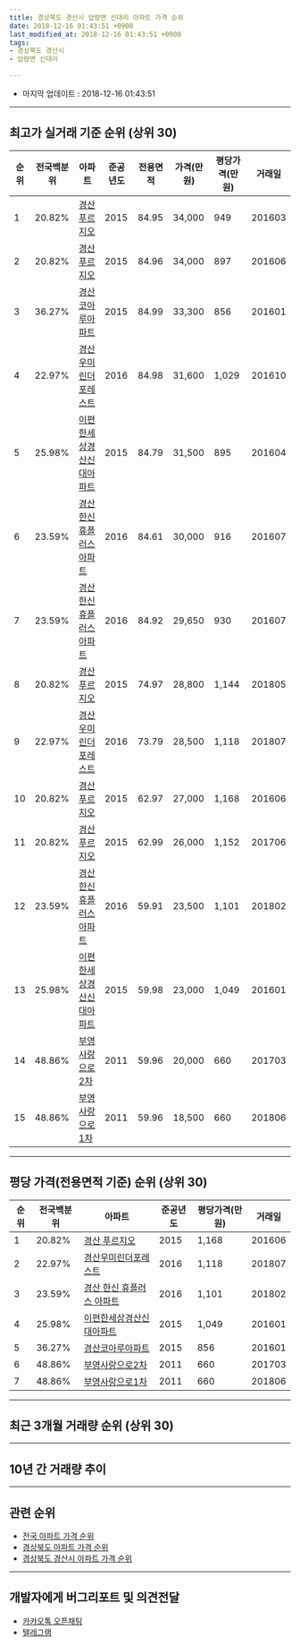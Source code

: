 ```yaml
---
title: 경상북도 경산시 압량면 신대리 아파트 가격 순위
date: 2018-12-16 01:43:51 +0900
last_modified_at: 2018-12-16 01:43:51 +0900
tags:
- 경상북도 경산시
- 압량면 신대리

---
```


* 마지막 업데이트 : 2018-12-16 01:43:51

---

## 최고가 실거래 기준 순위 (상위 30)


|순위|전국백분위|아파트|준공년도|전용면적|가격(만원)|평당가격(만원)|거래일|
|---|---|---|---|---|---|---|---|
|1|20.82%|[경산 푸르지오](https://search.naver.com/search.naver?query=%EA%B2%BD%EC%83%81%EB%B6%81%EB%8F%84+%EA%B2%BD%EC%82%B0%EC%8B%9C+%EC%95%95%EB%9F%89%EB%A9%B4+%EC%8B%A0%EB%8C%80%EB%A6%AC+%EA%B2%BD%EC%82%B0+%ED%91%B8%EB%A5%B4%EC%A7%80%EC%98%A4)|2015|84.95|34,000|949|201603|
|2|20.82%|[경산 푸르지오](https://search.naver.com/search.naver?query=%EA%B2%BD%EC%83%81%EB%B6%81%EB%8F%84+%EA%B2%BD%EC%82%B0%EC%8B%9C+%EC%95%95%EB%9F%89%EB%A9%B4+%EC%8B%A0%EB%8C%80%EB%A6%AC+%EA%B2%BD%EC%82%B0+%ED%91%B8%EB%A5%B4%EC%A7%80%EC%98%A4)|2015|84.96|34,000|897|201606|
|3|36.27%|[경산코아루아파트](https://search.naver.com/search.naver?query=%EA%B2%BD%EC%83%81%EB%B6%81%EB%8F%84+%EA%B2%BD%EC%82%B0%EC%8B%9C+%EC%95%95%EB%9F%89%EB%A9%B4+%EC%8B%A0%EB%8C%80%EB%A6%AC+%EA%B2%BD%EC%82%B0%EC%BD%94%EC%95%84%EB%A3%A8%EC%95%84%ED%8C%8C%ED%8A%B8)|2015|84.99|33,300|856|201601|
|4|22.97%|[경산우미린더포레스트](https://search.naver.com/search.naver?query=%EA%B2%BD%EC%83%81%EB%B6%81%EB%8F%84+%EA%B2%BD%EC%82%B0%EC%8B%9C+%EC%95%95%EB%9F%89%EB%A9%B4+%EC%8B%A0%EB%8C%80%EB%A6%AC+%EA%B2%BD%EC%82%B0%EC%9A%B0%EB%AF%B8%EB%A6%B0%EB%8D%94%ED%8F%AC%EB%A0%88%EC%8A%A4%ED%8A%B8)|2016|84.98|31,600|1,029|201610|
|5|25.98%|[이편한세상경산신대아파트](https://search.naver.com/search.naver?query=%EA%B2%BD%EC%83%81%EB%B6%81%EB%8F%84+%EA%B2%BD%EC%82%B0%EC%8B%9C+%EC%95%95%EB%9F%89%EB%A9%B4+%EC%8B%A0%EB%8C%80%EB%A6%AC+%EC%9D%B4%ED%8E%B8%ED%95%9C%EC%84%B8%EC%83%81%EA%B2%BD%EC%82%B0%EC%8B%A0%EB%8C%80%EC%95%84%ED%8C%8C%ED%8A%B8)|2015|84.79|31,500|895|201604|
|6|23.59%|[경산 한신 휴플러스 아파트](https://search.naver.com/search.naver?query=%EA%B2%BD%EC%83%81%EB%B6%81%EB%8F%84+%EA%B2%BD%EC%82%B0%EC%8B%9C+%EC%95%95%EB%9F%89%EB%A9%B4+%EC%8B%A0%EB%8C%80%EB%A6%AC+%EA%B2%BD%EC%82%B0+%ED%95%9C%EC%8B%A0+%ED%9C%B4%ED%94%8C%EB%9F%AC%EC%8A%A4+%EC%95%84%ED%8C%8C%ED%8A%B8)|2016|84.61|30,000|916|201607|
|7|23.59%|[경산 한신 휴플러스 아파트](https://search.naver.com/search.naver?query=%EA%B2%BD%EC%83%81%EB%B6%81%EB%8F%84+%EA%B2%BD%EC%82%B0%EC%8B%9C+%EC%95%95%EB%9F%89%EB%A9%B4+%EC%8B%A0%EB%8C%80%EB%A6%AC+%EA%B2%BD%EC%82%B0+%ED%95%9C%EC%8B%A0+%ED%9C%B4%ED%94%8C%EB%9F%AC%EC%8A%A4+%EC%95%84%ED%8C%8C%ED%8A%B8)|2016|84.92|29,650|930|201607|
|8|20.82%|[경산 푸르지오](https://search.naver.com/search.naver?query=%EA%B2%BD%EC%83%81%EB%B6%81%EB%8F%84+%EA%B2%BD%EC%82%B0%EC%8B%9C+%EC%95%95%EB%9F%89%EB%A9%B4+%EC%8B%A0%EB%8C%80%EB%A6%AC+%EA%B2%BD%EC%82%B0+%ED%91%B8%EB%A5%B4%EC%A7%80%EC%98%A4)|2015|74.97|28,800|1,144|201805|
|9|22.97%|[경산우미린더포레스트](https://search.naver.com/search.naver?query=%EA%B2%BD%EC%83%81%EB%B6%81%EB%8F%84+%EA%B2%BD%EC%82%B0%EC%8B%9C+%EC%95%95%EB%9F%89%EB%A9%B4+%EC%8B%A0%EB%8C%80%EB%A6%AC+%EA%B2%BD%EC%82%B0%EC%9A%B0%EB%AF%B8%EB%A6%B0%EB%8D%94%ED%8F%AC%EB%A0%88%EC%8A%A4%ED%8A%B8)|2016|73.79|28,500|1,118|201807|
|10|20.82%|[경산 푸르지오](https://search.naver.com/search.naver?query=%EA%B2%BD%EC%83%81%EB%B6%81%EB%8F%84+%EA%B2%BD%EC%82%B0%EC%8B%9C+%EC%95%95%EB%9F%89%EB%A9%B4+%EC%8B%A0%EB%8C%80%EB%A6%AC+%EA%B2%BD%EC%82%B0+%ED%91%B8%EB%A5%B4%EC%A7%80%EC%98%A4)|2015|62.97|27,000|1,168|201606|
|11|20.82%|[경산 푸르지오](https://search.naver.com/search.naver?query=%EA%B2%BD%EC%83%81%EB%B6%81%EB%8F%84+%EA%B2%BD%EC%82%B0%EC%8B%9C+%EC%95%95%EB%9F%89%EB%A9%B4+%EC%8B%A0%EB%8C%80%EB%A6%AC+%EA%B2%BD%EC%82%B0+%ED%91%B8%EB%A5%B4%EC%A7%80%EC%98%A4)|2015|62.99|26,000|1,152|201706|
|12|23.59%|[경산 한신 휴플러스 아파트](https://search.naver.com/search.naver?query=%EA%B2%BD%EC%83%81%EB%B6%81%EB%8F%84+%EA%B2%BD%EC%82%B0%EC%8B%9C+%EC%95%95%EB%9F%89%EB%A9%B4+%EC%8B%A0%EB%8C%80%EB%A6%AC+%EA%B2%BD%EC%82%B0+%ED%95%9C%EC%8B%A0+%ED%9C%B4%ED%94%8C%EB%9F%AC%EC%8A%A4+%EC%95%84%ED%8C%8C%ED%8A%B8)|2016|59.91|23,500|1,101|201802|
|13|25.98%|[이편한세상경산신대아파트](https://search.naver.com/search.naver?query=%EA%B2%BD%EC%83%81%EB%B6%81%EB%8F%84+%EA%B2%BD%EC%82%B0%EC%8B%9C+%EC%95%95%EB%9F%89%EB%A9%B4+%EC%8B%A0%EB%8C%80%EB%A6%AC+%EC%9D%B4%ED%8E%B8%ED%95%9C%EC%84%B8%EC%83%81%EA%B2%BD%EC%82%B0%EC%8B%A0%EB%8C%80%EC%95%84%ED%8C%8C%ED%8A%B8)|2015|59.98|23,000|1,049|201601|
|14|48.86%|[부영사랑으로2차](https://search.naver.com/search.naver?query=%EA%B2%BD%EC%83%81%EB%B6%81%EB%8F%84+%EA%B2%BD%EC%82%B0%EC%8B%9C+%EC%95%95%EB%9F%89%EB%A9%B4+%EC%8B%A0%EB%8C%80%EB%A6%AC+%EB%B6%80%EC%98%81%EC%82%AC%EB%9E%91%EC%9C%BC%EB%A1%9C2%EC%B0%A8)|2011|59.96|20,000|660|201703|
|15|48.86%|[부영사랑으로1차](https://search.naver.com/search.naver?query=%EA%B2%BD%EC%83%81%EB%B6%81%EB%8F%84+%EA%B2%BD%EC%82%B0%EC%8B%9C+%EC%95%95%EB%9F%89%EB%A9%B4+%EC%8B%A0%EB%8C%80%EB%A6%AC+%EB%B6%80%EC%98%81%EC%82%AC%EB%9E%91%EC%9C%BC%EB%A1%9C1%EC%B0%A8)|2011|59.96|18,500|660|201806|


---

## 평당 가격(전용면적 기준) 순위 (상위 30)


|순위|전국백분위|아파트|준공년도|평당가격(만원)|거래일|
|---|---|---|---|---|---|
|1|20.82%|[경산 푸르지오](https://search.naver.com/search.naver?query=%EA%B2%BD%EC%83%81%EB%B6%81%EB%8F%84+%EA%B2%BD%EC%82%B0%EC%8B%9C+%EC%95%95%EB%9F%89%EB%A9%B4+%EC%8B%A0%EB%8C%80%EB%A6%AC+%EA%B2%BD%EC%82%B0+%ED%91%B8%EB%A5%B4%EC%A7%80%EC%98%A4)|2015|1,168|201606|
|2|22.97%|[경산우미린더포레스트](https://search.naver.com/search.naver?query=%EA%B2%BD%EC%83%81%EB%B6%81%EB%8F%84+%EA%B2%BD%EC%82%B0%EC%8B%9C+%EC%95%95%EB%9F%89%EB%A9%B4+%EC%8B%A0%EB%8C%80%EB%A6%AC+%EA%B2%BD%EC%82%B0%EC%9A%B0%EB%AF%B8%EB%A6%B0%EB%8D%94%ED%8F%AC%EB%A0%88%EC%8A%A4%ED%8A%B8)|2016|1,118|201807|
|3|23.59%|[경산 한신 휴플러스 아파트](https://search.naver.com/search.naver?query=%EA%B2%BD%EC%83%81%EB%B6%81%EB%8F%84+%EA%B2%BD%EC%82%B0%EC%8B%9C+%EC%95%95%EB%9F%89%EB%A9%B4+%EC%8B%A0%EB%8C%80%EB%A6%AC+%EA%B2%BD%EC%82%B0+%ED%95%9C%EC%8B%A0+%ED%9C%B4%ED%94%8C%EB%9F%AC%EC%8A%A4+%EC%95%84%ED%8C%8C%ED%8A%B8)|2016|1,101|201802|
|4|25.98%|[이편한세상경산신대아파트](https://search.naver.com/search.naver?query=%EA%B2%BD%EC%83%81%EB%B6%81%EB%8F%84+%EA%B2%BD%EC%82%B0%EC%8B%9C+%EC%95%95%EB%9F%89%EB%A9%B4+%EC%8B%A0%EB%8C%80%EB%A6%AC+%EC%9D%B4%ED%8E%B8%ED%95%9C%EC%84%B8%EC%83%81%EA%B2%BD%EC%82%B0%EC%8B%A0%EB%8C%80%EC%95%84%ED%8C%8C%ED%8A%B8)|2015|1,049|201601|
|5|36.27%|[경산코아루아파트](https://search.naver.com/search.naver?query=%EA%B2%BD%EC%83%81%EB%B6%81%EB%8F%84+%EA%B2%BD%EC%82%B0%EC%8B%9C+%EC%95%95%EB%9F%89%EB%A9%B4+%EC%8B%A0%EB%8C%80%EB%A6%AC+%EA%B2%BD%EC%82%B0%EC%BD%94%EC%95%84%EB%A3%A8%EC%95%84%ED%8C%8C%ED%8A%B8)|2015|856|201601|
|6|48.86%|[부영사랑으로2차](https://search.naver.com/search.naver?query=%EA%B2%BD%EC%83%81%EB%B6%81%EB%8F%84+%EA%B2%BD%EC%82%B0%EC%8B%9C+%EC%95%95%EB%9F%89%EB%A9%B4+%EC%8B%A0%EB%8C%80%EB%A6%AC+%EB%B6%80%EC%98%81%EC%82%AC%EB%9E%91%EC%9C%BC%EB%A1%9C2%EC%B0%A8)|2011|660|201703|
|7|48.86%|[부영사랑으로1차](https://search.naver.com/search.naver?query=%EA%B2%BD%EC%83%81%EB%B6%81%EB%8F%84+%EA%B2%BD%EC%82%B0%EC%8B%9C+%EC%95%95%EB%9F%89%EB%A9%B4+%EC%8B%A0%EB%8C%80%EB%A6%AC+%EB%B6%80%EC%98%81%EC%82%AC%EB%9E%91%EC%9C%BC%EB%A1%9C1%EC%B0%A8)|2011|660|201806|


---

## 최근 3개월 거래량 순위 (상위 30)


<div style="width:100%;">
    <canvas id="deal_count_ranking" height="250"></canvas>
</div>


<script>
new Chart(document.getElementById("deal_count_ranking"), {
    type: 'horizontalBar',
    data: {
        labels: ['경산 푸르지오', '부영사랑으로2차', '부영사랑으로1차', '경산코아루아파트', '경산 한신 휴플러스 아파트', '경산우미린더포레스트', '이편한세상경산신대아파트'],
        datasets: [{
            label: '실거래 수',
            data: [7, 5, 3, 2, 2, 2, 1],
            borderColor: "rgba(255, 0, 128, 1)",
            backgroundColor: "rgba(255, 0, 128, 0.5)",
            fill: false,
        }]
    },
    options: {
        responsive: true,
        title: {
            display: true,
            text: '최근 3개월 거래량 순위'
        },
        tooltips: {
            mode: 'index',
            intersect: false,
            callbacks: {
                title: function(tooltipItems, data) {
                    return "실거래 수:";
                },
                label: function(tooltipItem, data) {
                    return data.labels[tooltipItem.index] + ": " + tooltipItem.xLabel;
                }
            }
        },
        hover: {
            mode: 'nearest',
            intersect: true
        },
        scales: {
            xAxes: [{
                display: true,
                scaleLabel: {
                    display: true,
                    labelString: '실거래 수'
                },
                ticks: {
                    suggestedMin: 0,
                }
            }],
            yAxes: [{
                display: true,
                ticks: {
                    autoSkip: false,
                    callback: function(value, index, values) {
                        if (value.length > 15)
                            return value.substr(0, 13) + "...";
                        else
                            return value;
                    }
                },
                scaleLabel: {
                    display: false,
                }
            }]
        }
    }
});

</script>


---

## 10년 간 거래량 추이


<div style="width:100%;">
    <canvas id="deal_progress" height="250"></canvas>
</div>

<script>
new Chart(document.getElementById("deal_progress"), {
    type: 'line',
    data: {
        labels: ['200812','200901','200902','200903','200904','200905','200906','200907','200908','200909','200910','200911','200912','201001','201002','201003','201004','201005','201006','201007','201008','201009','201010','201011','201012','201101','201102','201103','201104','201105','201106','201107','201108','201109','201110','201111','201112','201201','201202','201203','201204','201205','201206','201207','201208','201209','201210','201211','201212','201301','201302','201303','201304','201305','201306','201307','201308','201309','201310','201311','201312','201401','201402','201403','201404','201405','201406','201407','201408','201409','201410','201411','201412','201501','201502','201503','201504','201505','201506','201507','201508','201509','201510','201511','201512','201601','201602','201603','201604','201605','201606','201607','201608','201609','201610','201611','201612','201701','201702','201703','201704','201705','201706','201707','201708','201709','201710','201711','201712','201801','201802','201803','201804','201805','201806','201807','201808','201809','201810','201811','201812'],
        datasets: [{
            label: '실거래 수',
            pointRadius: 1,
            data: [0, 0, 0, 0, 0, 0, 0, 0, 0, 0, 0, 0, 0, 0, 0, 0, 0, 0, 0, 0, 0, 0, 0, 0, 0, 0, 0, 0, 0, 0, 0, 0, 0, 0, 0, 0, 0, 0, 0, 0, 0, 0, 0, 0, 0, 0, 0, 0, 0, 0, 0, 0, 0, 0, 0, 0, 0, 0, 0, 0, 0, 0, 0, 0, 0, 0, 0, 0, 0, 0, 0, 0, 0, 0, 0, 0, 0, 0, 0, 0, 0, 0, 2, 0, 0, 3, 4, 3, 5, 3, 7, 4, 5, 3, 7, 8, 4, 6, 11, 13, 4, 4, 12, 15, 23, 24, 16, 13, 19, 13, 23, 33, 16, 13, 15, 17, 20, 11, 13, 7, 2],
            borderColor: "rgba(255, 201, 14, 1)",
            backgroundColor: "rgba(255, 201, 14, 0.5)",
            fill: true,
        }]
    },
    options: {
        responsive: true,
        title: {
            display: true,
            text: '10년간 거래량 추이'
        },
        tooltips: {
            mode: 'index',
            intersect: false,
        },
        hover: {
            mode: 'nearest',
            intersect: true
        },
        scales: {
            xAxes: [{
                display: true,
                scaleLabel: {
                    display: true,
                    labelString: '년/월'
                }
            }],
            yAxes: [{
                display: true,
                ticks: {
                    suggestedMin: 0,
                },
                scaleLabel: {
                    display: true,
                    labelString: '실거래 수'
                }
            }]
        }
    }
});

</script>


---

## 관련 순위

- [전국 아파트 가격 순위](https://inasie.github.io/apt-ranking/전국)
- [경상북도 아파트 가격 순위](https://inasie.github.io/apt-ranking/경상북도)
- [경상북도 경산시 아파트 가격 순위](https://inasie.github.io/apt-ranking/경상북도-경산시)


---

## 개발자에게 버그리포트 및 의견전달

- [카카오톡 오픈채팅](https://open.kakao.com/o/gLJUAP4)
- [텔레그램](https://t.me/inasie)

